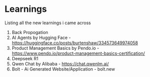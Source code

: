 # Learnings
Listing all the new learnings i came across

1. Back Propogation
2. AI Agents by Hugging Face - https://huggingface.co/posts/burtenshaw/334573649974058
3. Product Management Basics by Pendo.io - https://www.pendo.io/product-management-basics-certification/
4. Deepseek R1
5. Qwen Chat by Alibaba - https://chat.qwenlm.ai/
6. Bolt - Ai Generated Website/Application - bolt.new
